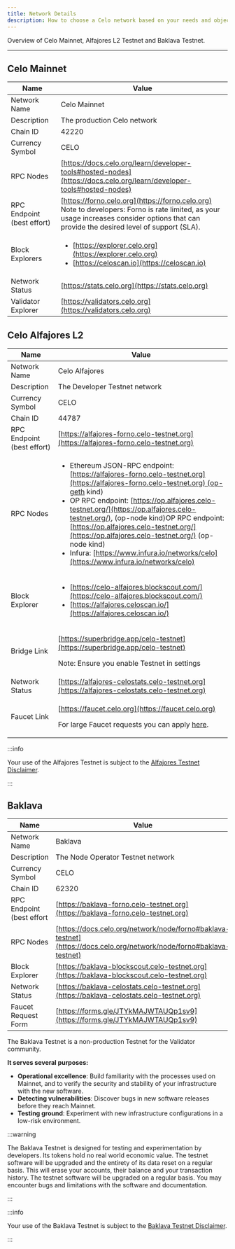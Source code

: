 ```yaml
---
title: Network Details
description: How to choose a Celo network based on your needs and objectives.
---
```


Overview of Celo Mainnet, Alfajores L2 Testnet and Baklava Testnet.

---

## Celo Mainnet

| Name                       | Value                                                                                                                                                                                           |
| -------------------------- | ----------------------------------------------------------------------------------------------------------------------------------------------------------------------------------------------- |
| Network Name               | Celo Mainnet                                                                                                                                                                                    |
| Description                | The production Celo network                                                                                                                                                                     |
| Chain ID                   | 42220                                                                                                                                                                                           |
| Currency Symbol            | CELO                                                                                                                                                                                            |
| RPC Nodes                  | [https://docs.celo.org/learn/developer-tools#hosted-nodes](https://docs.celo.org/learn/developer-tools#hosted-nodes)                                                                            |
| RPC Endpoint (best effort) | [https://forno.celo.org](https://forno.celo.org) <br/> Note to developers: Forno is rate limited, as your usage increases consider options that can provide the desired level of support (SLA). |
| Block Explorers            | <ul><li>[https://explorer.celo.org](https://explorer.celo.org)</li><li>[https://celoscan.io](https://celoscan.io)</li></ul>                                                                     |
| Network Status             | [https://stats.celo.org](https://stats.celo.org)                                                                                                                                                |
| Validator Explorer         | [https://validators.celo.org](https://validators.celo.org)                                                                                                                                      |

## Celo Alfajores L2

| Name                       | Value                                                                                                                                                                                                                                                                                                                                                                                                                                                                                   |
| -------------------------- | --------------------------------------------------------------------------------------------------------------------------------------------------------------------------------------------------------------------------------------------------------------------------------------------------------------------------------------------------------------------------------------------------------------------------------------------------------------------------------------- |
| Network Name               | Celo Alfajores                                                                                                                                                                                                                                                                                                                                                                                                                                                                          |
| Description                | The Developer Testnet network                                                                                                                                                                                                                                                                                                                                                                                                                                                           |
| Currency Symbol            | CELO                                                                                                                                                                                                                                                                                                                                                                                                                                                                                    |
| Chain ID                   | 44787                                                                                                                                                                                                                                                                                                                                                                                                                                                                                   |
| RPC Endpoint (best effort) | [https://alfajores-forno.celo-testnet.org](https://alfajores-forno.celo-testnet.org)                                                                                                                                                                                                                                                                                                                                                                                                  |
| RPC Nodes                  | <ul><li>Ethereum JSON-RPC endpoint: [https://alfajores-forno.celo-testnet.org](https://alfajores-forno.celo-testnet.org) (op-geth kind)</li><li>OP RPC endpoint: [https://op.alfajores.celo-testnet.org/](https://op.alfajores.celo-testnet.org/), (op-node kind)OP RPC endpoint: [https://op.alfajores.celo-testnet.org/](https://op.alfajores.celo-testnet.org/) (op-node kind)</li><li>Infura: [https://www.infura.io/networks/celo](https://www.infura.io/networks/celo)</li></ul> |
| Block Explorer             | <ul><li>[https://celo-alfajores.blockscout.com/](https://celo-alfajores.blockscout.com/) </li><li>[https://alfajores.celoscan.io/](https://alfajores.celoscan.io/)</li></ul>                                                                                                                                                                                                                                                                                                            |
| Bridge Link                | <p>[https://superbridge.app/celo-testnet](https://superbridge.app/celo-testnet)</p><p>Note: Ensure you enable Testnet in settings </p>                                                                                                                                                                                                                                                                                                                                                  |
| Network Status             | [https://alfajores-celostats.celo-testnet.org](https://alfajores-celostats.celo-testnet.org)                                                                                                                                                                                                                                                                                                                                                                                            |
| Faucet Link                | <p>[https://faucet.celo.org](https://faucet.celo.org)</p><p>For large Faucet requests you can apply [here](https://docs.google.com/forms/d/e/1FAIpQLSfpt3WikYt5-TsDHmUgfFCbZjmZMcWr9bO5H0csHcmMrl9sFw/viewform).</p>                                                                                                                                                                                                                                                                    |

:::info

Your use of the Alfajores Testnet is subject to the [Alfajores Testnet Disclaimer](/network/alfajores/disclaimer).

:::

## Baklava

| Name                      | Value                                                                                                                |
| ------------------------- | -------------------------------------------------------------------------------------------------------------------- |
| Network Name              | Baklava                                                                                                              |
| Description               | The Node Operator Testnet network                                                                                    |
| Currency Symbol           | CELO                                                                                                                 |
| Chain ID                  | 62320                                                                                                                |
| RPC Endpoint (best effort | [https://baklava-forno.celo-testnet.org](https://baklava-forno.celo-testnet.org)                                     |
| RPC Nodes                 | [https://docs.celo.org/network/node/forno#baklava-testnet](https://docs.celo.org/network/node/forno#baklava-testnet) |
| Block Explorer            | [https://baklava-blockscout.celo-testnet.org](https://baklava-blockscout.celo-testnet.org)                           |
| Network Status            | [https://baklava-celostats.celo-testnet.org](https://baklava-celostats.celo-testnet.org)                             |
| Faucet Request Form       | [https://forms.gle/JTYkMAJWTAUQp1sv9](https://forms.gle/JTYkMAJWTAUQp1sv9)                                           |

The Baklava Testnet is a non-production Testnet for the Validator community.

**It serves several purposes:**

- **Operational excellence**: Build familiarity with the processes used on Mainnet, and to verify the security and stability of your infrastructure with the new software.
- **Detecting vulnerabilities**: Discover bugs in new software releases before they reach Mainnet.
- **Testing ground**: Experiment with new infrastructure configurations in a low-risk environment.

:::warning

The Baklava Testnet is designed for testing and experimentation by developers. Its tokens hold no real world economic value. The testnet software will be upgraded and the entirety of its data reset on a regular basis. This will erase your accounts, their balance and your transaction history. The testnet software will be upgraded on a regular basis. You may encounter bugs and limitations with the software and documentation.

:::

:::info

Your use of the Baklava Testnet is subject to the [Baklava Testnet Disclaimer](/network/baklava/disclaimer).

:::
